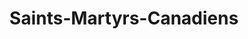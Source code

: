 ---
title: Saints-Martyrs-Canadiens
url: /saints-martyrs-canadiens/
latitude: 45.856
longitude: -71.536
---